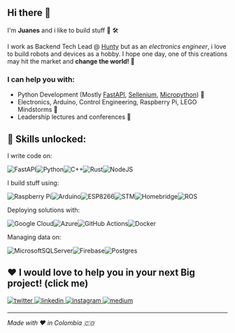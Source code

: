 ## Hi there 👋

I'm **Juanes** and i like to build stuff 🤖 🛠️

I work as Backend Tech Lead @ [Hunty](https://hunty.com) but as an *electronics engineer*, i love to build robots and devices as a hobby.
I hope one day, one of this creations may hit the market and **change the world! 🚀**

### I can help you with: 

 - Python Development (Mostly [FastAPI](https://fastapi.tiangolo.com), [Sellenium](https://github.com/SeleniumHQ/selenium), [Micropython](https://micropython.org)) 🐍
 - Electronics, Arduino, Control Engineering, Raspberry Pi, LEGO Mindstorms 🤖
 - Leadership lectures and conferences 📣

## 💪 Skills unlocked:
I write code on:

![FastAPI](https://img.shields.io/badge/FastAPI-005571?style=for-the-badge&logo=fastapi)![Python](https://img.shields.io/badge/python-3670A0?style=for-the-badge&logo=python&logoColor=ffdd54)![C++](https://img.shields.io/badge/c++-%2300599C.svg?style=for-the-badge&logo=c%2B%2B&logoColor=white)![Rust](https://img.shields.io/badge/rust-%23000000.svg?style=for-the-badge&logo=rust&logoColor=white)![NodeJS](https://img.shields.io/badge/node.js-6DA55F?style=for-the-badge&logo=node.js&logoColor=white)

I build stuff using:

![Raspberry Pi](https://img.shields.io/badge/-RaspberryPi-C51A4A?style=for-the-badge&logo=Raspberry-Pi)![Arduino](https://img.shields.io/badge/-Arduino-00979D?style=for-the-badge&logo=Arduino&logoColor=white)![ESP8266](https://img.shields.io/badge/ESP8266-C51A4A?style=for-the-badge&logo=Espressif&logoColor=white)![STM](https://img.shields.io/badge/ST_Microelectronics-%230072C6.svg?style=for-the-badge&logo=stmicroelectronics&logoColor=white)![Homebridge](https://img.shields.io/badge/homebridge-%23491F59.svg?style=for-the-badge&logo=homebridge&logoColor=white)![ROS](https://img.shields.io/badge/ros-%230A0FF9.svg?style=for-the-badge&logo=ros&logoColor=white)

Deploying solutions with:

![Google Cloud](https://img.shields.io/badge/Google%20Cloud-%234285F4.svg?style=for-the-badge&logo=google-cloud&logoColor=white)![Azure](https://img.shields.io/badge/azure-%230072C6.svg?style=for-the-badge&logo=microsoftazure&logoColor=white)![GitHub Actions](https://img.shields.io/badge/github%20actions-%232671E5.svg?style=for-the-badge&logo=githubactions&logoColor=white)![Docker](https://img.shields.io/badge/docker-%230db7ed.svg?style=for-the-badge&logo=docker&logoColor=white) 

Managing data on:

![MicrosoftSQLServer](https://img.shields.io/badge/Microsoft%20SQL%20Sever-CC2927?style=for-the-badge&logo=microsoft%20sql%20server&logoColor=white)![Firebase](https://img.shields.io/badge/Firebase-039BE5?style=for-the-badge&logo=Firebase&logoColor=yellow)![Postgres](https://img.shields.io/badge/postgres-%23316192.svg?style=for-the-badge&logo=postgresql&logoColor=white)

## ❤️ I would love to help you in your next Big project! (click me)
<div align="left">
<a href="https://twitter.com/johannstark" target="_blank">
<img src=https://img.shields.io/badge/twitter-%2300acee.svg?&style=for-the-badge&logo=twitter&logoColor=white alt=twitter style="margin-bottom: 5px;" />
</a>
<a href="https://linkedin.com/in/juanes23" target="_blank">
<img src=https://img.shields.io/badge/linkedin-%231E77B5.svg?&style=for-the-badge&logo=linkedin&logoColor=white alt=linkedin style="margin-bottom: 5px;" />
</a>
<a href="https://instagram.com/johannstark" target="_blank">
<img src=https://img.shields.io/badge/instagram-%23000000.svg?&style=for-the-badge&logo=instagram&logoColor=white alt=instagram style="margin-bottom: 5px;" />
</a>
<a href="https://medium.com/@johannstark" target="_blank">
<img src=https://img.shields.io/badge/medium-%23292929.svg?&style=for-the-badge&logo=medium&logoColor=white alt=medium style="margin-bottom: 5px;" />
</a>  
</div>  

***

*Made with ❤️ in Colombia 🇨🇴*

<!--
**johannstark/johannstark** is a ✨ _special_ ✨ repository because its `README.md` (this file) appears on your GitHub profile.

Here are some ideas to get you started:

- 🔭 I’m currently working on ...
- 🌱 I’m currently learning ...
- 👯 I’m looking to collaborate on ...
- 🤔 I’m looking for help with ...
- 💬 Ask me about ...
- 📫 How to reach me: ...
- 😄 Pronouns: ...
- ⚡ Fun fact: ...
-->
